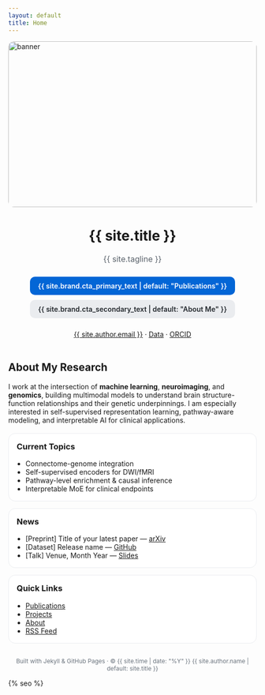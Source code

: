 ```yaml
---
layout: default
title: Home
---
```


<!-- 顶部横幅图（可选），直接丢一张图到 /assets/ 并替换文件名 -->
<div style="max-width:960px; margin:0 auto;">
  <div style="position:relative; width:100%; aspect-ratio:3/2; overflow:hidden; border-radius:12px;">
    <img src="{{ '/assets/banner.jpg' | relative_url }}"
         alt="banner"
         style="position:absolute; inset:0; width:100%; height:100%; object-fit:cover;">
  </div>
</div>

<!-- ===== Hero Section（带头像与按钮） ===== -->
<div style="display:flex; flex-direction:column; align-items:center; gap:14px; text-align:center; margin: 32px 0;">
<!--   <img src="{{ site.brand.hero_image | default: '/assets/avatar.jpg' }}"
       alt="profile"
       style="width:120px;height:120px;border-radius:50%;object-fit:cover;box-shadow:0 10px 30px rgba(0,0,0,0.15);" /> -->

  <h1 style="margin:10px 0 6px 0; font-size:28px; line-height:1.2;">
    {{ site.title }}
  </h1>

  <p style="margin:0; color:#586069; font-size:16px;">
    {{ site.tagline }}
  </p>

  <div style="display:flex; gap:10px; margin-top:12px; flex-wrap:wrap; justify-content:center;">
    <a href="https://scholar.google.com/citations?user=4xW30NMAAAAJ" 
       style="padding:10px 16px; border-radius:10px; text-decoration:none; background:#0366d6; color:white; font-weight:600;">
      {{ site.brand.cta_primary_text | default: "Publications" }}
    </a>
    <a href="{{ site.brand.cta_secondary_link | default: '/about/' }}" 
       style="padding:10px 16px; border-radius:10px; text-decoration:none; background:#eaecef; color:#24292e; font-weight:600;">
      {{ site.brand.cta_secondary_text | default: "About Me" }}
    </a>
  </div>

  <!-- 社交/外链（按需增减） -->
  <p style="margin-top:10px; font-size:14px;">
    <a href="mailto:{{ site.author.email }}">{{ site.author.email }}</a> ·
<!--     <a href="https://github.com/yourusername">GitHub</a> · -->
    <a href="https://huggingface.co/IanL10/datasets">Data</a> ·
    <a href="https://orcid.org/0009-0009-5646-326X">ORCID</a>
  </p>
</div>

<!-- ===== Intro ===== -->
<div style="max-width:900px;margin:0 auto;">
  <h2>About My Research</h2>
  <p>
    I work at the intersection of <strong>machine learning</strong>, <strong>neuroimaging</strong>, and <strong>genomics</strong>, 
    building multimodal models to understand brain structure-function relationships and their genetic underpinnings. 
    I am especially interested in self-supervised representation learning, pathway-aware modeling, and interpretable AI for clinical applications.
  </p>

  <!-- ===== Cards: Research Topics / News ===== -->
  <div style="display:grid; grid-template-columns:repeat(auto-fit,minmax(260px,1fr)); gap:14px; margin-top:18px;">
    <div style="background:#ffffff;border:1px solid #eaecef;border-radius:14px;padding:16px;">
      <h3 style="margin-top:0;">Current Topics</h3>
      <ul style="margin:0; padding-left:18px;">
        <li>Connectome-genome integration</li>
        <li>Self-supervised encoders for DWI/fMRI</li>
        <li>Pathway-level enrichment & causal inference</li>
        <li>Interpretable MoE for clinical endpoints</li>
      </ul>
    </div>
    <div style="background:#ffffff;border:1px solid #eaecef;border-radius:14px;padding:16px;">
      <h3 style="margin-top:0;">News</h3>
      <ul style="margin:0; padding-left:18px;">
        <li>[Preprint] Title of your latest paper — <a href="#">arXiv</a></li>
        <li>[Dataset] Release name — <a href="#">GitHub</a></li>
        <li>[Talk] Venue, Month Year — <a href="#">Slides</a></li>
      </ul>
    </div>
    <div style="background:#ffffff;border:1px solid #eaecef;border-radius:14px;padding:16px;">
      <h3 style="margin-top:0;">Quick Links</h3>
      <ul style="margin:0; padding-left:18px;">
        <li><a href="/publications/">Publications</a></li>
        <li><a href="/projects/">Projects</a></li>
        <li><a href="/about/">About</a></li>
        <li><a href="/atom.xml">RSS Feed</a></li>
      </ul>
    </div>
  </div>
</div>

<!-- ===== Footer small note ===== -->
<p style="text-align:center; color:#6a737d; font-size:12px; margin-top:28px;">
  Built with Jekyll & GitHub Pages · © {{ site.time | date: "%Y" }} {{ site.author.name | default: site.title }}
</p>

{% seo %}


